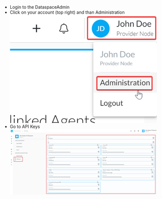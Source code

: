 - Login to the DataspaceAdmin
- Click on your account (top right) and than Administration
  ![API Keys - 1](./img/api-credentials-1.png)
- Go to API Keys
  ![API Keys - 2](./img/api-credentials-2.png)
